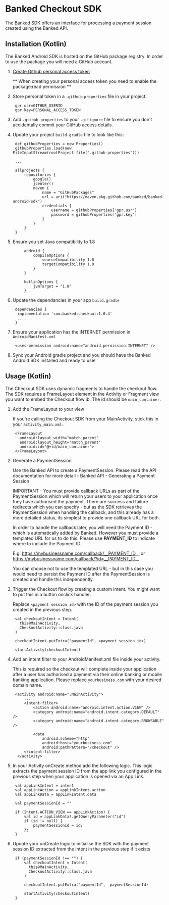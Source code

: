 
# Banked Checkout SDK

The Banked SDK offers an interface for processing a payment session created using the Banked API.

## Installation (Kotlin)

The Banked Android SDK is hosted on the GitHub package registry. In order to use the package you will need a GitHub account.

1) [Create Github personal access token](https://help.github.com/en/github/authenticating-to-github/creating-a-personal-access-token-for-the-command-line)

	** When creating your personal access token you need to enable the package:read permission **

1) Store personal token in a `.github-properties` file in your project. 

        gpr.usr=GITHUB_USERID
        gpr.key=PERSONAL_ACCESS_TOKEN

1) Add `.github-properties` to your `.gitignore` file to ensure you don't accidentally commit your GitHub access details.
1) Update your project `build.gradle` file to look like this:

        def githubProperties = new Properties()
        githubProperties.load(new FileInputStream(rootProject.file(".github-properties")))

        ...

        allprojects {
            repositories {
                google()
                jcenter()
                maven {
                    name = "GitHubPackages"
                    url = uri("https://maven.pkg.github.com/banked/banked-android-sdk")
                    credentials {
                        username = githubProperties['gpr.usr']
                        password = githubProperties['gpr.key']
                    }
                }
            }
        }

1) Ensure you set Java compatibility to 1.8

            android {
                compileOptions {
                    sourceCompatibility 1.8
                    targetCompatibility 1.8
                }
            }

            kotlinOptions {
                jvmTarget = "1.8"
            }

1) Update the dependancies in your app `build.gradle`

        dependencies {
         implementation 'com.banked:checkout:1.0.4'
         ....
        }
        
1) Ensure your application has the INTERNET permission in `AndroidManifest.xml`

        <uses-permission android:name="android.permission.INTERNET" />
        
1) Sync your Android gradle project and you should have the Banked Android SDK installed and ready to use!

## Usage (Kotlin)

The Checkout SDK uses dynamic fragments to handle the checkout flow. The SDK requires a FrameLayout element in the Activity or Fragment view you want to embed the Checkout flow ib. The id should be `main_container`.

1) Add the FrameLayout to your view
	
	If you're calling the Checkout SDK from your MainActivity, stick this in your `activity_main.xml`.

        <FrameLayout
          android:layout_width="match_parent"
          android:layout_height="match_parent"
          android:id="@+id/main_container">
        </FrameLayout>
    
1) Generate a PaymentSession

	Use the Banked API to create a PaymentSession. Please read the API documentation for more detail - Banked API - Generating a Payment Session

	IMPORTANT - You must provide callback URLs as part of the PaymentSession which will return your users to your application once they have authorised the payment. There are success and failure redirects which you can specify - but as the SDK retrieves the PaymentSession when handling the callback, and this already has a more detailed status, its simplest to provide one callback URL for both.

	In order to handle the callback later, you will need the Payment ID - which is automatically added by Banked. However you must provide a templated URL for us to do this. Please use __PAYMENT_ID__ to indicate where to include the Payment ID.

	E.g. https://mybusinessname.com/callback/__PAYMENT_ID__ or https://mybusinessname.com/callback/?id=__PAYMENT_ID__

	You can choose not to use the templated URL - but in this case you would need to persist the Payment ID after the PaymentSession is created and handle this independently.

1) Trigger the Checkout flow by creating a custom Intent. You might want to put this in a button onclick handler.
	 
	 Replace `<payment session id>` with the ID of the payment session you created in the previous step.

        val checkoutIntent = Intent(
          this@MainActivity,
          CheckoutActivity::class.java
        )

        checkoutIntent.putExtra("paymentId", <payment session id>)

        startActivity(checkoutIntent)
        
1) Add an intent filter to your AndroidManifest.xml file inside your activity.

	 This is required so the checkout will complete inside your application after a user has authorised a payment via their online banking or mobile banking application. Please replace `yourbusiness.com` with your desired domain name.

        <activity android:name=".MainActivity">
            ...    
            <intent-filter>
                <action android:name="android.intent.action.VIEW" />
                <category android:name="android.intent.category.DEFAULT" />
                <category android:name="android.intent.category.BROWSABLE" />

                <data
                    android:scheme="http"
                    android:host="yourbusiness.com"
                    android:pathPattern="/checkout" />
            </intent-filter>
         </activity>

1) In your Activity onCreate method add the following logic. This logic extracts the payment session ID from the app link you configured in the previous step when your application is opened via an App Link.

        val appLinkIntent = intent
        val appLinkAction = appLinkIntent.action
        val appLinkData = appLinkIntent.data

        val paymentSessionId = ""

        if (Intent.ACTION_VIEW == appLinkAction) {
            val id = appLinkData?.getQueryParameter("id")
            if (id != null) {
                paymentSessionId = id;
            };
        } 

1) Update your onCreate logic to initialise the SDK with the payment session ID extracted from the intent in the previous step if it exists

		if (paymentSessionId !== "") {
	        val checkoutIntent = Intent(
	          this@MainActivity,
	          CheckoutActivity::class.java
	        )

	        checkoutIntent.putExtra("paymentId",  paymentSessionId)

	        startActivity(checkoutIntent)
		}
